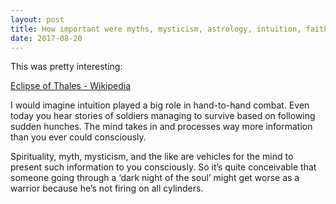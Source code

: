 ```yaml
---
layout: post
title: How important were myths, mysticism, astrology, intuition, faith or spirituality to historical&#47;ancient sword fighting?
date: 2017-08-20
---
```


<p>This was pretty interesting:</p><p><a href="https://en.wikipedia.org/wiki/Eclipse_of_Thales" data-qt-tooltip="wikipedia.org">Eclipse of Thales - Wikipedia</a></p><p>I would imagine intuition played a big role in hand-to-hand combat. Even today you hear stories of soldiers managing to survive based on following sudden hunches. The mind takes in and processes way more information than you ever could consciously.</p><p>Spirituality, myth, mysticism, and the like are vehicles for the mind to present such information to you consciously. So it’s quite conceivable that someone going through a ‘dark night of the soul’ might get worse as a warrior because he’s not firing on all cylinders.</p>
